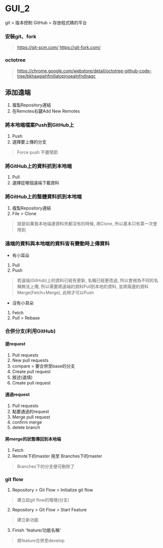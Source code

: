 # GUI_2

git > 版本控制
GitHub > 存放程式碼的平台

### 安裝git、fork
> https://git-scm.com/
> https://git-fork.com/

### octotree
> https://chrome.google.com/webstore/detail/octotree-github-code-tree/bkhaagjahfmjljalopjnoealnfndnagc


## 添加遠端
1. 複製Repository連結
2. 在Remotes右鍵Add New Remotes

### 將本地端檔案Push到GitHub上
1. Push
2. 選擇要上傳的分支
> Force push 不要鬧耶

### 將GitHub上的資料抓到本地端
1. Pull
2. 選擇從哪個遠端下載資料

### 將GitHub上的整體資料抓到本地端
1. 複製Repository連結
2. File > Clone
> 就是如果我本地端連資料夾都沒有的時候, 用Clone, 所以基本只有第一次會用到

### 遠端的資料與本地端的資料皆有變動時上傳資料
* 有小耳朵
1. Pull
2. Push
> 若遠端(GitHub)上的資料已經有更新, 名稱已經更改過, 所以會視為不同的名稱無法上傳, 所以需要將遠端的資料Pull到本地的資料, 並將兩邊的資料Merge(Fetch+Merge), 此時才可以Push

* 沒有小耳朵
1. Fetch
2. Pull > Rebase

### 合併分支(利用GitHub)
#### 提request
1. Pull requests
2. New pull requests
3. compare > 要合併至base的分支
4. Create pull request
5. 敘述(選填)
6. Create pull request

#### 通過request
1. Pull requests
2. 點要通過的request
3. Merge pull request
4. confirm merge
5. delete branch

#### 將merge的狀態傳回到本地端
1. Fetch
2. Remote下的master 拖至 Branches下的master
> Branches下的分支便可刪除了


### git flow
1. Repository > Git Flow > Initialize git flow
> 建立起git flow的環境(分支)
2. Repository > Git Flow > Start Feature
> 建立新功能
3. Finish 'feature/功能名稱'
> 將feature合併至develop
